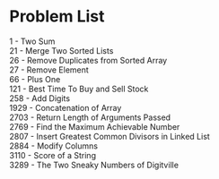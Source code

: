 # Problem List
1 - Two Sum\
21 - Merge Two Sorted Lists\
26 - Remove Duplicates from Sorted Array\
27 - Remove Element\
66 - Plus One\
121 - Best Time To Buy and Sell Stock\
258 - Add Digits\
1929 - Concatenation of Array\
2703 - Return Length of Arguments Passed\
2769 - Find the Maximum Achievable Number\
2807 - Insert Greatest Common Divisors in Linked List\
2884 - Modify Columns\
3110 - Score of a String\
3289 - The Two Sneaky Numbers of Digitville